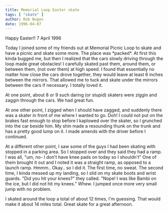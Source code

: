 ```yaml
---
title: Memorial Loop Easter skate
tags: [ "skate" ]
author: Rob Nugen
date: 1996-04-07
---
```


<p class=date>Happy Easter!!  7 April 1996</p>

<p>Today I joined some of my friends out at Memorial Picnic Loop to
skate and have a picnic and skate some more.  The place was *packed*.
At first this kinda bugged me, but then I realized that the cars
slowly driving through the loop made great obstacles!  I carefully
skated past them, around them, or between them, (not over them) at
high speed.  I found that essentially no matter how close the cars
drove together, they would leave at least 6 inches between the
mirrors.  That allowed me to tuck and skate under the mirrors between
the cars if necessary.  I totally loved it.</p>

<p>At one point, about 8 or 9 such daring (or stupid) skaters were ziggin and 
zaggin through the cars.  We had great fun.</p>

<p>At one other point, I zigged when I should have zagged, and suddenly there 
was a skater in front of me where I wanted to go.  Doh!  I could not put 
on the brakes fast enough to stop before I kaplowed over the skater, so 
I grunched into the car beside him.  My shin made a resounding thunk on the
trunk and has a pretty good lump on it.  I made amends with the driver before
I continued.</p>

<p>At a different other point, I saw some of the guys I had been skating with
stopped in a parking area.  So I stopped over and they said they had a ramp.
I was all, "um, no- I don't have knee pads on today so I shouldn't"  One 
of them brought it out and I noted it was a straight ramp, as opposed to
a launch ramp.  Hmmm..  Okay.. so I did it.  The first time, no sweat.
The second time, I kinda messed up my landing, so I slid on my skate boots
and wrist guards.   "Did you hit your knees?" they called.   "Nope!  I was
like Bambi on the ice, but I did not hit my knees."     Whew.     
I jumped once more very small jump with no problem.</p>

<p>I skated around the loop a total of about 12 times, I'm guessing.  That would
make it about 14 miles total.  Great skate for a great afternoon.</p>
